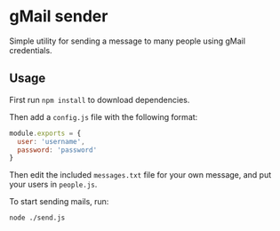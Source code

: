 # gMail sender
Simple utility for sending a message to many people using gMail credentials.

## Usage
First run `npm install` to download dependencies.

Then add a `config.js` file with the following format:
```javascript
module.exports = {
  user: 'username',
  password: 'password'
}
```

Then edit the included `messages.txt` file for your own message, and put your users in `people.js`.

To start sending mails, run:
```SHELL
node ./send.js
```
